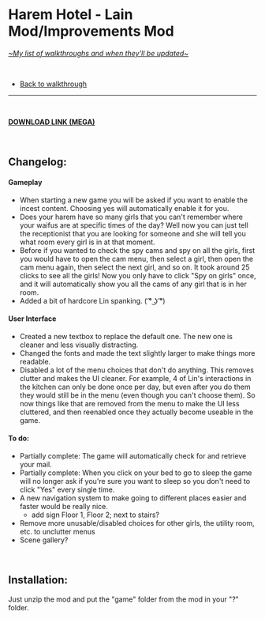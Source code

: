 # Harem Hotel - Lain Mod/Improvements Mod
[*\~My list of walkthroughs and when they'll be updated\~*](https://www.patreon.com/maimlain)

<br>

- [Back to walkthrough](https://github.com/maim-lain/haremhotel/blob/master/README.md)
 
---

<br>

[**DOWNLOAD LINK (MEGA)**]()

<br>

## Changelog:
#### Gameplay
- When starting a new game you will be asked if you want to enable the incest content. Choosing yes will automatically enable it for you.
- Does your harem have so many girls that you can't remember where your waifus are at specific times of the day? Well now you can just tell the receptionist that you are looking for someone and she will tell you what room every girl is in at that moment.
- Before if you wanted to check the spy cams and spy on all the girls, first you would have to open the cam menu, then select a girl, then open the cam menu again, then select the next girl, and so on. It took around 25 clicks to see all the girls! Now you only have to click "Spy on girls" once, and it will automatically show you all the cams of any girl that is in her room.
- Added a bit of hardcore Lin spanking. ( ͡° ͜ʖ ͡°)

#### User Interface
- Created a new textbox to replace the default one. The new one is cleaner and less visually distracting.
- Changed the fonts and made the text slightly larger to make things more readable.
- Disabled a lot of the menu choices that don't do anything. This removes clutter and makes the UI cleaner. For example, 4 of Lin's interactions in the kitchen can only be done once per day, but even after you do them they would still be in the menu (even though you can't choose them). So now things like that are removed from the menu to make the UI less cluttered, and then reenabled once they actually become useable in the game.

#### To do:
- Partially complete: The game will automatically check for and retrieve your mail.
- Partially complete: When you click on your bed to go to sleep the game will no longer ask if you're sure you want to sleep so you don't need to click "Yes" every single time.
- A new navigation system to make going to different places easier and faster would be really nice.
  - add sign Floor 1, Floor 2; next to stairs?
- Remove more unusable/disabled choices for other girls, the utility room, etc. to unclutter menus
- Scene gallery?

<br>

## Installation:
Just unzip the mod and put the "game" folder from the mod in your "?" folder.
